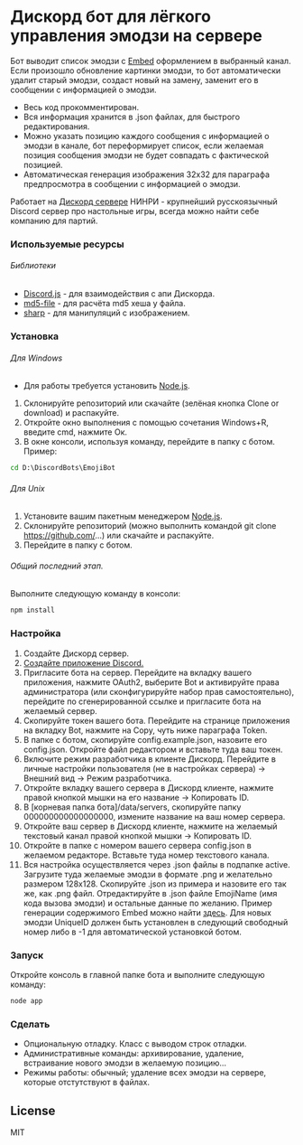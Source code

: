 # Дискорд бот для лёгкого управления эмодзи на сервере

Бот выводит список эмодзи с [Embed](https://leovoel.github.io/embed-visualizer/) оформлением в выбранный канал. 
Если произошло обновление картинки эмодзи, то бот автоматически удалит старый эмодзи, создаст новый на замену, заменит его в сообщении с информацией о эмодзи.

- Весь код прокомментирован.
- Вся информация хранится в .json файлах, для быстрого редактирования.
- Можно указать позицию каждого сообщения с информацией о эмодзи в канале, бот переформирует список, если желаемая позиция сообщения эмодзи не будет совпадать с фактической позицией. 
- Автоматическая генерация изображения 32x32 для параграфа предпросмотра в сообщении с информацией о эмодзи. 

Работает на [Дискорд сервере](https://discord.gg/qcT9hBw) НИНРИ - крупнейший русскоязычный Discord сервер про настольные игры, всегда можно найти себе компанию для партий.

### Используемые ресурсы
###### Библиотеки
* [Discord.js] - для взаимодействия с апи Дискорда.
* [md5-file] - для расчёта md5 хеша у файла.
* [sharp] - для манипуляций с изображением.

### Установка
###### Для Windows
* Для работы требуется установить [Node.js].
1. Склонируйте репозиторий или скачайте (зелёная кнопка Clone or download) и распакуйте.
1. Откройте окно выполнения с помощью сочетания Windows+R, введите cmd, нажмите Ок.
2. В окне консоли, используя команду, перейдите в папку с ботом. Пример:
```cmd
cd D:\DiscordBots\EmojiBot
```
###### Для Unix
1. Установите вашим пакетным менеджером [Node.js].
2. Склонируйте репозиторий (можно выполнить командой git clone https://github.com/...) или скачайте и распакуйте.
3. Перейдите в папку с ботом.
###### Общий последний этап.
Выполните следующую команду в консоли: 
```cmd
npm install
```

### Настройка
1. Создайте Дискорд сервер.
2. [Создайте приложение Discord.](https://discordapp.com/developers) 
3. Приглаcите бота на сервер. Перейдите на вкладку вашего приложения, нажмите OAuth2, выберите Bot и активируйте права администратора (или сконфигурируйте набор прав самостоятельно), перейдите по сгенерированной ссылке и пригласите бота на желаемый сервер.
4. Скопируйте токен вашего бота. Перейдите на странице приложения на вкладку Bot, нажмите на Copy, чуть ниже параграфа Token.
5. В папке с ботом, скопируйте config.example.json, назовите его config.json. Откройте файл редактором и вставьте туда ваш токен.
6. Включите режим разработчика в клиенте Дискорд. Перейдите в личные настройки пользователя (не в настройках сервера) -> Внешний вид -> Режим разработчика.
7. Откройте вкладку вашего сервера в Дискорд клиенте, нажмите правой кнопкой мышки на его название -> Копировать ID.
8. В [корневая папка бота]/data/servers, скопируйте папку 000000000000000000, измените название на ваш номер сервера.
9. Откройте ваш сервер в Дискорд клиенте, нажмите на желаемый текстовый канал правой кнопкой мышки -> Копировать ID.
10. Откройте в папке с номером вашего сервера config.json в желаемом редакторе. Вставьте туда номер текстового канала.
11. Вся настройка осуществляется через .json файлы в подпапке active. Загрузите туда желаемые эмодзи в формате .png и желательно размером 128x128. Скопируйте .json из примера и назовите его так же, как .png файл. Отредактируйте в .json файле EmojiName (имя кода вызова эмодзи) и остальные данные по желанию. Пример генерации содержимого Embed можно найти [здесь](https://leovoel.github.io/embed-visualizer/). Для новых эмодзи UniqueID должен быть установлен в следующий свободный номер либо в -1 для автоматической установкой ботом.

### Запуск
Откройте консоль в главной папке бота и выполните cледующую команду: 
```cmd
node app
```

### Сделать
- Опциональную отладку. Класс с выводом строк отладки.
- Административные команды: архивирование, удаление, встраивание нового эмодзи в желаемую позицию...
- Режимы работы: обычный; удаление всех эмодзи на сервере, которые отстутствуют в файлах.

License
----
MIT

[Discord.js]: <https://github.com/discordjs/discord.js>
[md5-file]: <https://github.com/roryrjb/md5-file>
[sharp]: <https://github.com/lovell/sharp>
[node.js]: <https://nodejs.org>